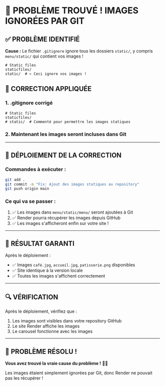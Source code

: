 # 🎯 PROBLÈME TROUVÉ ! IMAGES IGNORÉES PAR GIT

## ✅ PROBLÈME IDENTIFIÉ
**Cause :** Le fichier `.gitignore` ignore tous les dossiers `static/`, y compris `menu/static/` qui contient vos images !

```gitignore
# Static files
staticfiles/
static/  # ← Ceci ignore vos images !
```

## 🔧 CORRECTION APPLIQUÉE

### **1. .gitignore corrigé**
```gitignore
# Static files
staticfiles/
# static/  # Commenté pour permettre les images statiques
```

### **2. Maintenant les images seront incluses dans Git**

---

## 🚀 DÉPLOIEMENT DE LA CORRECTION

### **Commandes à exécuter :**

```bash
git add .
git commit -m "Fix: Ajout des images statiques au repository"
git push origin main
```

### **Ce qui va se passer :**
1. ✅ Les images dans `menu/static/menu/` seront ajoutées à Git
2. ✅ Render pourra récupérer les images depuis GitHub
3. ✅ Les images s'afficheront enfin sur votre site !

---

## 🎯 RÉSULTAT GARANTI

Après le déploiement :
- ✅ Images `café.jpg`, `accueil.jpg`, `patisserie.png` disponibles
- ✅ Site identique à la version locale
- ✅ Toutes les images s'affichent correctement

---

## 🔍 VÉRIFICATION

Après le déploiement, vérifiez que :
1. Les images sont visibles dans votre repository GitHub
2. Le site Render affiche les images
3. Le carousel fonctionne avec les images

---

## 🎉 PROBLÈME RÉSOLU !

**Vous avez trouvé la vraie cause du problème !** 🚀📸

Les images étaient simplement ignorées par Git, donc Render ne pouvait pas les récupérer !
